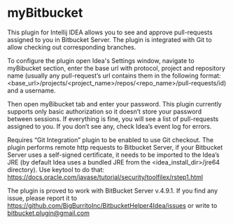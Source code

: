 # myBitbucket

This plugin for Intellij IDEA allows you to see and approve pull-requests assigned to you in Bitbucket Server. The plugin is integrated with Git to allow checking out corresponding branches.

To configure the plugin open Idea's Settings window, navigate to myBibucket section, enter the base url with protocol, project and repository name (usually any pull-request’s url contains them in the following format: <base_url>/projects/<project_name>/repos/<repo_name>/pull-requests/id) and a username.

Then open myBibucket tab and enter your password. This plugin currently supports only basic authorization so it doesn’t store your password between sessions. If everything is fine, you will see a list of pull-requests assigned to you. If you don’t see any, check Idea’s event log for errors.

Requires “Git Integration” plugin to be enabled to use Git checkout.
The plugin performs remote http requests to Bitbucket Server, if your Bitbucket Server uses a self-signed certificate, it needs to be imported to the Idea’s JRE (by default Idea uses a bundled JRE from the <idea_install_dir>/jre64 directory). Use keytool to do that: https://docs.oracle.com/javase/tutorial/security/toolfilex/rstep1.html

The plugin is proved to work with BitBucket Server v.4.9.1. If you find any issue, please report it to https://github.com/BigBurritoInc/BitbucketHelper4Idea/issues or write to bitbucket.plugin@gmail.com
